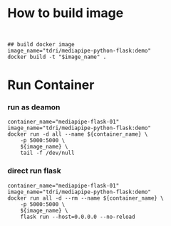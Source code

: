 
# How to build image
```


## build docker image
image_name="tdri/mediapipe-python-flask:demo"
docker build -t "$image_name" .

```
# Run Container 
### run as deamon 
```
container_name="mediapipe-flask-01"
image_name="tdri/mediapipe-python-flask:demo"
docker run -d all --name ${container_name} \
    -p 5000:5000 \
    ${image_name} \
    tail -f /dev/null
```
### direct run flask 
```
container_name="mediapipe-flask-01"
image_name="tdri/mediapipe-python-flask:demo"
docker run all -d --rm --name ${container_name} \
    -p 5000:5000 \
    ${image_name} \
    flask run --host=0.0.0.0 --no-reload

```
